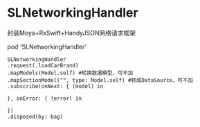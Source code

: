 # SLNetworkingHandler
封装Moya+RxSwift+HandyJSON网络请求框架

pod 'SLNetworkingHandler'

```
SLNetworkingHandler
.request(.loadCarBrand)
.mapModels(Model.self) #转换数据模型，可不加
.mapSectionModel("", type: Model.self) #转成DataSource，可不加
.subscribe(onNext: { (model) in

}, onError: { (error) in

})
.disposed(by: bag)
```
